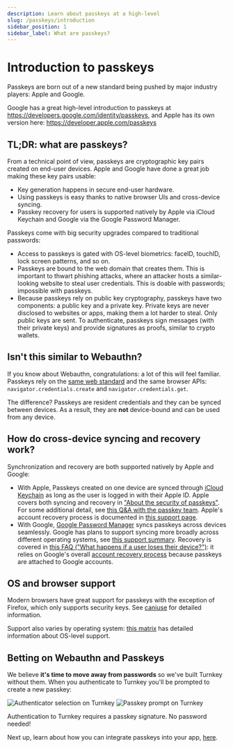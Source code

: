 ```yaml
---
description: Learn about passkeys at a high-level
slug: /passkeys/introduction
sidebar_position: 1
sidebar_label: What are passkeys? 
---
```


# Introduction to passkeys

Passkeys are born out of a new standard being pushed by major industry players: Apple and Google.

Google has a great high-level introduction to passkeys at https://developers.google.com/identity/passkeys, and Apple has its own version here: https://developer.apple.com/passkeys

## TL;DR: what are passkeys?

From a technical point of view, passkeys are cryptographic key pairs created on end-user devices. Apple and Google have done a great job making these key pairs usable:

- Key generation happens in secure end-user hardware.
- Using passkeys is easy thanks to native browser UIs and cross-device syncing.
- Passkey recovery for users is supported natively by Apple via iCloud Keychain and Google via the Google Password Manager.

Passkeys come with big security upgrades compared to traditional passwords:

- Access to passkeys is gated with OS-level biometrics: faceID, touchID, lock screen patterns, and so on.
- Passkeys are bound to the web domain that creates them. This is important to thwart phishing attacks, where an attacker hosts a similar-looking website to steal user credentials. This is doable with passwords; impossible with passkeys.
- Because passkeys rely on public key cryptography, passkeys have two components: a public key and a private key. Private keys are never disclosed to websites or apps, making them a lot harder to steal. Only public keys are sent. To authenticate, passkeys sign messages (with their private keys) and provide signatures as proofs, similar to crypto wallets.

## Isn't this similar to Webauthn?

If you know about Webauthn, congratulations: a lot of this will feel familiar. Passkeys rely on the [same web standard](https://www.w3.org/TR/webauthn-2/) and the same browser APIs: `navigator.credentials.create` and `navigator.credentials.get`.

The difference? Passkeys are resident credentials and they can be synced between devices. As a result, they are **not** device-bound and can be used from any device.

## How do cross-device syncing and recovery work?

Synchronization and recovery are both supported natively by Apple and Google:

- With Apple, Passkeys created on one device are synced through [iCloud Keychain](https://support.apple.com/en-us/HT204085) as long as the user is logged in with their Apple ID. Apple covers both syncing and recovery in ["About the security of passkeys"](https://support.apple.com/en-us/102195). For some additional detail, see [this Q&A with the passkey team](https://developer.apple.com/news/?id=21mnmxow). Apple's account recovery process is documented in [this support page](https://support.apple.com/en-us/HT204921).
- With Google, [Google Password Manager](https://passwords.google/) syncs passkeys across devices seamlessly. Google has plans to support syncing more broadly across different operating systems, see [this support summary](https://developers.google.com/identity/passkeys/supported-environments#chrome-passkey-support-summary). Recovery is covered in [this FAQ ("What happens if a user loses their device?")](https://developers.google.com/identity/passkeys/faq#what_happens_if_a_user_loses_their_device): it relies on Google's overall [account recovery process](https://support.google.com/accounts/answer/7682439?hl=en) because passkeys are attached to Google accounts.

## OS and browser support

Modern browsers have great support for passkeys with the exception of Firefox, which only supports security keys. See [caniuse](https://caniuse.com/passkeys) for detailed information.

Support also varies by operating system: [this matrix](https://passkeys.dev/device-support/#matrix) has detailed information about OS-level support.

## Betting on Webauthn and Passkeys

We believe **it's time to move away from passwords** so we've built Turnkey without them. When you authenticate to Turnkey you'll be prompted to create a new passkey:

<p style={{ textAlign: "center" }}>
    <img
        src="/img/passkeys/turnkey_authenticator_selection.png"
        alt="Authenticator selection on Turnkey"
        style={{ width: 400 }}
    />
    <img
        src="/img/passkeys/turnkey_passkey_prompt.png"
        alt="Passkey prompt on Turnkey"
        style={{ marginLeft: 10, width: 420 }}
    />
</p>

Authentication to Turnkey requires a passkey signature. No password needed!

Next up, learn about how you can integrate passkeys into your app, [here](/passkeys/integration).
